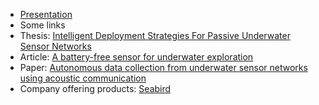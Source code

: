 - [Presentation](https://docs.google.com/presentation/d/1MLA__lipaxRtQ7_dNDAGPYpYpV-4DeK4OqNoAc11dJk/edit?usp=sharing)
- Some links
- Thesis: [Intelligent Deployment Strategies For Passive Underwater Sensor Networks](https://scholarworks.rit.edu/cgi/viewcontent.cgi?article=7501&context=theses)
- Article: [A battery-free sensor for underwater exploration](https://news.mit.edu/2019/battery-free-sensor-underwater-exploration-0820)
- Paper: [Autonomous data collection from underwater sensor networks using acoustic communication](https://ieeexplore.ieee.org/document/6094986)
- Company offering products: [Seabird](https://www.seabird.com/eBooks/AUV-and-ROV-sensors-for-moving-platforms)
